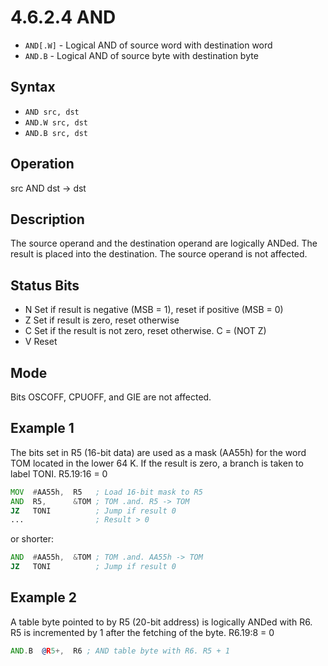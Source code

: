 # 4.6.2.4 AND

- `AND[.W]` - Logical AND of source word with destination word
- `AND.B` - Logical AND of source byte with destination byte

## Syntax

- `AND src, dst`
- `AND.W src, dst`
- `AND.B src, dst`

## Operation 

src AND dst → dst

## Description 

The source operand and the destination operand are logically ANDed. The result is placed into the destination. The source operand is not affected.

## Status Bits 

- N Set if result is negative (MSB = 1), reset if positive (MSB = 0)
- Z Set if result is zero, reset otherwise
- C Set if the result is not zero, reset otherwise. C = (NOT Z)
- V Reset

## Mode 

Bits OSCOFF, CPUOFF, and GIE are not affected.

## Example 1

The bits set in R5 (16-bit data) are used as a mask (AA55h) for the word TOM located in the lower 64 K. If the result is zero, a branch is taken to label TONI. R5.19:16 = 0

```asm
MOV  #AA55h,  R5   ; Load 16-bit mask to R5
AND  R5,      &TOM ; TOM .and. R5 -> TOM
JZ   TONI          ; Jump if result 0
...                ; Result > 0
```

or shorter:

```asm
AND  #AA55h,  &TOM ; TOM .and. AA55h -> TOM
JZ   TONI          ; Jump if result 0
```

## Example 2

A table byte pointed to by R5 (20-bit address) is logically ANDed with R6. R5 is incremented by 1 after the fetching of the byte. R6.19:8 = 0

```asm
AND.B  @R5+,  R6 ; AND table byte with R6. R5 + 1
```
